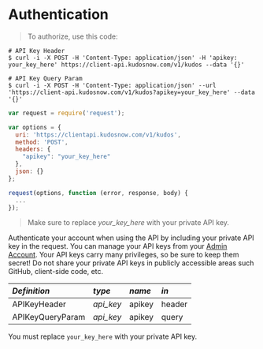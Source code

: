 # Authentication 

> To authorize, use this code:

```shell
# API Key Header
$ curl -i -X POST -H 'Content-Type: application/json' -H 'apikey: your_key_here' https://client-api.kudosnow.com/v1/kudos --data '{}'

# API Key Query Param
$ curl -i -X POST -H 'Content-Type: application/json' --url 'https://client-api.kudosnow.com/v1/kudos?apikey=your_key_here' --data '{}'
```
```javascript
var request = require('request');

var options = {
  uri: 'https://clientapi.kudosnow.com/v1/kudos',
  method: 'POST',
  headers: {
    "apikey": "your_key_here"
  },
  json: {}
};

request(options, function (error, response, body) {
  ...
});

```

> Make sure to replace *your_key_here* with your private API key.

Authenticate your account when using the API by including your private API key in the request. You can
manage your API keys from your [Admin Account](/admin/api). Your API keys carry many privileges, so be
sure to keep them secret! Do not share your private API keys in publicly accessible areas such GitHub,
client-side code, etc.

|*Definition*|*type*|*name*|*in*|
|:---|:---|:---|:---| 
|APIKeyHeader|*api_key*|apikey|header|
|APIKeyQueryParam|*api_key*|apikey|query|

<aside class="notice">
  You must replace <code>your_key_here</code> with your private API key.
</aside>

